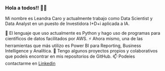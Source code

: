 ### Hola a todos!! 👋👋
Mi nombre es Leandra Caro y actualmente trabajo como Data Scientist y Data Analyst en un puesto de Investidora I+D+i aplicada a IA.

🔭 El lenguaje que uso actualmente es Python y hago uso de programas para científicos de datos facilitados por AWS.
⚡ Ahora mismo, una de las herramientas que más utilizo es Power BI para Reporting, Business Intelligence y Analítica.
🌱 Tengo algunos proyectos propios y colaborativos que podeís encontrar en mis repositorios de GitHub.
📫 Podeíes contactarme en [Linkedin](https://www.linkedin.com/in/leandracaropadr%C3%B3n/)


<!--
**LeaCarop/LeaCarop** is a ✨ _special_ ✨ repository because its `README.md` (this file) appears on your GitHub profile.

Here are some ideas to get you started:

- 🔭 I’m currently working on ...
- 🌱 I’m currently learning ...
- 👯 I’m looking to collaborate on ...
- 🤔 I’m looking for help with ...
- 💬 Ask me about ...
- 📫 How to reach me: ...
- 😄 Pronouns: ...
- ⚡ Fun fact: ...
-->
